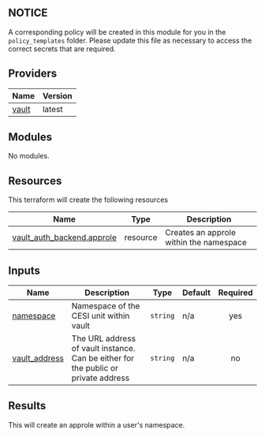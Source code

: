 <!-- BEGIN_TF_DOCS -->
## NOTICE

A corresponding policy will be created in this module for you in the `policy_templates` folder. Please update this file as necessary to access the correct secrets that are required.

## Providers

| Name | Version |
|------|---------|
| <a name="provider_vault"></a> [vault](https://registry.terraform.io/providers/hashicorp/vault/latest/docs) | latest |

## Modules

No modules.

## Resources

This terraform will create the following resources

| Name | Type | Description |
|------|------| ----------- |
| [vault_auth_backend.approle](https://registry.terraform.io/providers/hashicorp/vault/latest/docs/resources/auth_backend) | resource | Creates an approle within the namespace

## Inputs

| Name | Description | Type | Default | Required |
|------|-------------|------|---------|:--------:|
| <a name="input_namespace"></a> [namespace](#input\_namespace) | Namespace of the CESI unit within vault | `string` | n/a | yes |
| <a name="input_vault_address"></a> [vault\_address](#input\_\_address) | The URL address of vault instance. Can be either for the public or private address  | `string` | n/a | no |

## Results

This will create an approle within a user's namespace.
<!-- END_TF_DOCS -->

